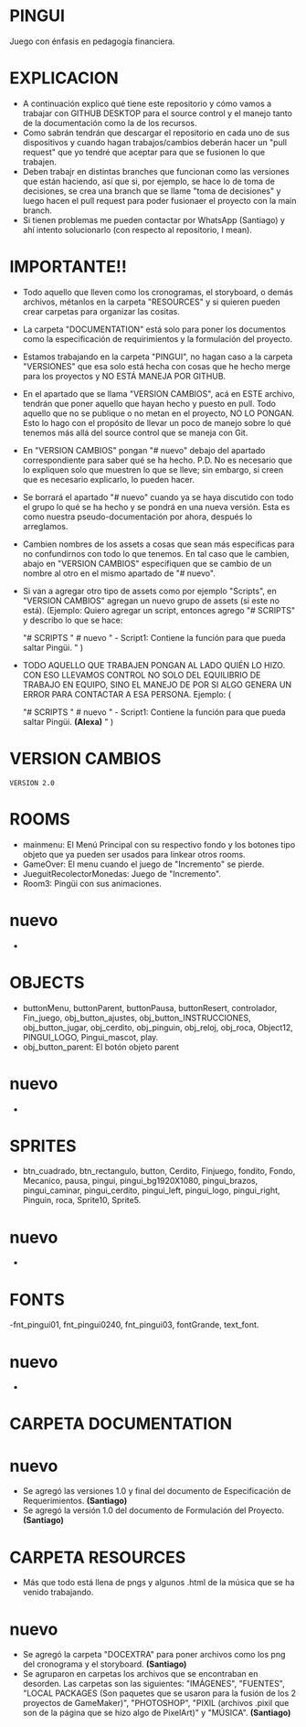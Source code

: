 # PINGUI
 Juego con énfasis en pedagogía financiera.

# EXPLICACION
 - A continuación explico qué tiene este repositorio y cómo vamos a trabajar con GITHUB DESKTOP para el source control y el manejo tanto de la documentación como la de los recursos.
 - Como sabrán tendrán que descargar el repositorio en cada uno de sus dispositivos y cuando hagan trabajos/cambios deberán hacer un "pull request" que yo tendré que aceptar para que se fusionen lo que trabajen.
 - Deben trabajr en distintas branches que funcionan como las versiones que están haciendo, así que si, por ejemplo, se hace lo de toma de decisiones, se crea una branch que se llame "toma de decisiones" y luego hacen el pull request para poder fusionaer el proyecto con la main branch.
 - Si tienen problemas me pueden contactar por WhatsApp (Santiago) y ahí intento solucionarlo (con respecto al repositorio, I mean).

# IMPORTANTE!!
 - Todo aquello que lleven como los cronogramas, el storyboard, o demás archivos, métanlos en la carpeta "RESOURCES" y si quieren pueden crear carpetas para organizar las cositas.
 - La carpeta "DOCUMENTATION" está solo para poner los documentos como la especificación de requirimientos y la formulación del proyecto.
 - Estamos trabajando en la carpeta "PINGUI", no hagan caso a la carpeta "VERSIONES" que esa solo está hecha con cosas que he hecho merge para los proyectos y NO ESTÁ MANEJA POR GITHUB.
 - En el apartado que se llama "VERSION CAMBIOS", acá en ESTE archivo, tendrán que poner aquello que hayan hecho y puesto en pull. Todo aquello que no se publique o no metan en el proyecto, NO LO PONGAN. Esto lo hago con el propósito de llevar un poco de manejo sobre lo qué tenemos más allá del source control que se maneja con Git.
 - En "VERSION CAMBIOS" pongan "# nuevo" debajo del apartado correspondiente para saber qué se ha hecho. P.D. No es necesario que lo expliquen solo que muestren lo que se lleve; sin embargo, si creen que es necesario explicarlo, lo pueden hacer.
 - Se borrará el apartado "# nuevo" cuando ya se haya discutido con todo el grupo lo qué se ha hecho y se pondrá en una nueva versión. Esta es como nuestra pseudo-documentación por ahora, después lo arreglamos.
 - Cambien nombres de los assets a cosas que sean más específicas para no confundirnos con todo lo que tenemos. En tal caso que le cambien, abajo en "VERSION CAMBIOS" especifiquen que se cambio de un nombre al otro en el mismo apartado de "# nuevo".
 - Si van a agregar otro tipo de assets como por ejemplo "Scripts", en "VERSION CAMBIOS" agregan un nuevo grupo de assets (si este no está). (Ejemplo: Quiero agregar un script, entonces agrego "# SCRIPTS" y describo lo que se hace:

    "# SCRIPTS
    " # nuevo
    " - Script1: Contiene la función para que pueda saltar Pingüi.
    "
 )
 - TODO AQUELLO QUE TRABAJEN PONGAN AL LADO QUIÉN LO HIZO. CON ESO LLEVAMOS CONTROL NO SOLO DEL EQUILIBRIO DE TRABAJO EN EQUIPO, SINO EL MANEJO DE POR SI ALGO GENERA UN ERROR PARA CONTACTAR A ESA PERSONA. Ejemplo: (

    "# SCRIPTS
    " # nuevo
    " - Script1: Contiene la función para que pueda saltar Pingüi. **(Alexa)**
    "
 )

# VERSION CAMBIOS
    VERSION 2.0

 # ROOMS
  - mainmenu: El Menú Principal con su respectivo fondo y los botones tipo objeto que ya pueden ser usados para linkear otros rooms.
  - GameOver: El menu cuando el juego de "Incremento" se pierde.
  - JueguitRecolectorMonedas: Juego de "Incremento".
  - Room3: Pingüi con sus animaciones.
   # nuevo
   - 

 # OBJECTS
  - buttonMenu, buttonParent, buttonPausa, buttonResert, controlador, Fin_juego, obj_button_ajustes, obj_button_INSTRUCCIONES, obj_button_jugar, obj_cerdito, obj_pinguin, obj_reloj, obj_roca, Object12, PINGUI_LOGO, Pingui_mascot, play.
  - obj_button_parent: El botón objeto parent
   # nuevo
   -

 # SPRITES
  - btn_cuadrado, btn_rectangulo, button, Cerdito, Finjuego, fondito, Fondo, Mecanico, pausa, pingui, pingui_bg1920X1080, pingui_brazos, pingui_caminar, pingui_cerdito, pingui_left, pingui_logo, pingui_right, Pinguin, roca, Sprite10, Sprite5.
   # nuevo
   - 

 # FONTS
  -fnt_pingui01, fnt_pingui0240, fnt_pingui03, fontGrande, text_font.
   # nuevo
   -

# CARPETA DOCUMENTATION
 # nuevo
  - Se agregó las versiones 1.0 y final del documento de Especificación de Requerimientos. **(Santiago)**
  - Se agregó la versión 1.0 del documento de Formulación del Proyecto. **(Santiago)**

# CARPETA RESOURCES
  - Más que todo está llena de pngs y algunos .html de la música que se ha venido trabajando.
  # nuevo
   - Se agregó la carpeta "DOCEXTRA" para poner archivos como los png del cronograma y el storyboard. **(Santiago)**
   - Se agruparon en carpetas los archivos que se encontraban en desorden. Las carpetas son las siguientes: "IMÁGENES", "FUENTES", "LOCAL PACKAGES (Son paquetes que se usaron para la fusión de los 2 proyectos de GameMaker)", "PHOTOSHOP", "PIXIL (archivos .pixil que son de la página que se hizo algo de PixelArt)" y "MÚSICA". **(Santiago)**

